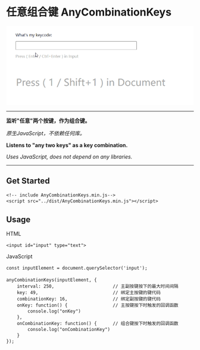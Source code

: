 # 任意组合键 AnyCombinationKeys

![Animation.gif](Animation.gif)

---


**监听"任意"两个按键，作为组合键。**

_原生JavaScript，不依赖任何库。_

**Listens to "any two keys" as a key combination.**

_Uses JavaScript, does not depend on any libraries._

---

## Get Started

```
<!-- include AnyCombinationKeys.min.js-->
<script src="../dist/AnyCombinationKeys.min.js"></script>
```

## Usage

HTML

```
<input id="input" type="text">
```

JavaScript

```
const inputElement = document.querySelector('input');

anyCombinationKeys(inputElement, {
    interval: 250,                      // 主副按键按下的最大时间间隔
    key: 49,                            // 绑定主按键的键代码
    combinationKey: 16,                 // 绑定副按键的键代码
    onKey: function() {                 // 主按键按下时触发的回调函数
        console.log("onKey")
    },
    onCombinationKey: function() {      // 组合键按下时触发的回调函数
        console.log("onCombinationKey")
    }
});
```
